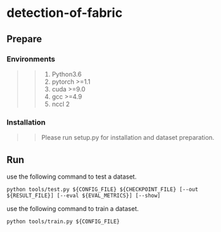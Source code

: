 # detection-of-fabric

## Prepare
### Environments
>> 1. Python3.6
>> 2. pytorch >=1.1
>> 3. cuda >=9.0
>> 4. gcc >=4.9
>> 5. nccl 2


### Installation
>>  Please run setup.py for installation and dataset preparation. 

## Run
use the following command to test a dataset.
```shell
python tools/test.py ${CONFIG_FILE} ${CHECKPOINT_FILE} [--out ${RESULT_FILE}] [--eval ${EVAL_METRICS}] [--show]
```
use the following command to train a dataset.
```shell
python tools/train.py ${CONFIG_FILE}
```
